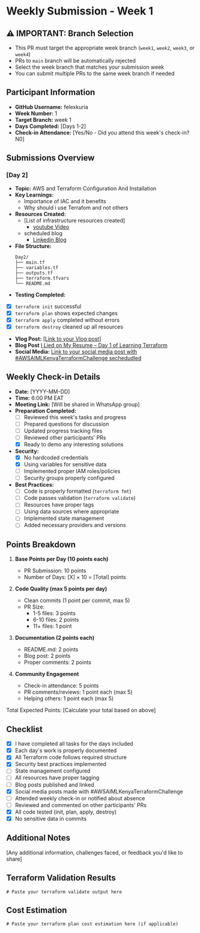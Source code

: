 # Weekly Submission - Week 1
## ⚠️ IMPORTANT: Branch Selection
- This PR must target the appropriate week branch (`week1`, `week2`, `week3`, or `week4`)
- PRs to `main` branch will be automatically rejected
- Select the week branch that matches your submission week
- You can submit multiple PRs to the same week branch if needed

## Participant Information
- **GitHub Username:** felexkuria
- **Week Number:** 1
- **Target Branch:** week 1
- **Days Completed:** [Days 1-2]
- **Check-in Attendance:** [Yes/No - Did you attend this week's check-in? N0]

## Submissions Overview

### [Day 2]
- **Topic:**  AWS and Terraform Configuration And Installation
- **Key Learnings:**
  - Importance of IAC and it benefits 
  - Why should i use Terrafom and not others
- **Resources Created:**
  - [List of infrastructure resources created]
     - [youtube Video](https://youtu.be/d6ncQJraj2s) 
  - scheduled  blog  
      - [Linkedin Blog](https://www.linkedin.com/posts/felex-kuria-45292b9b_terraformsetup-aws-devops-activity-7333416771707625472-Ac4k?utm_source=share&utm_medium=member_desktop&rcm=ACoAABVRCr4Bhfxekwjp3Vhn2uTu3BtUtkcXlTY)
- **File Structure:**
  ```
  Day2/
  ├── main.tf
  ├── variables.tf
  ├── outputs.tf
  ├── terraform.tfvars
  └── README.md
  ```
- **Testing Completed:**
- [x] `terraform init` successful
- [x] `terraform plan` shows expected changes
- [x] `terraform apply` completed without errors
- [x] `terraform destroy` cleaned up all resources
- **Vlog Post:** [\[Link to your Vlog post\]](https://youtu.be/d6ncQJraj2s)
- **Blog Post** [I Lied on My Resume – Day 1 of Learning Terraform](https://www.linkedin.com/posts/felex-kuria-45292b9b_terraformsetup-aws-devops-activity-7333416771707625472-Ac4k?utm_source=share&utm_medium=member_desktop&rcm=ACoAABVRCr4Bhfxekwjp3Vhn2uTu3BtUtkcXlTY)
- **Social Media:** [Link to your social media post with #AWSAIMLKenyaTerraformChallenge sechedudled ](https://www.linkedin.com/posts/felex-kuria-45292b9b_terraformsetup-aws-devops-activity-7333416771707625472-Ac4k?utm_source=share&utm_medium=member_desktop&rcm=ACoAABVRCr4Bhfxekwjp3Vhn2uTu3BtUtkcXlTY)

## Weekly Check-in Details
- **Date:** [YYYY-MM-DD]
- **Time:** 6:00 PM EAT
- **Meeting Link:** [Will be shared in WhatsApp group]
- **Preparation Completed:**
  - [ ] Reviewed this week's tasks and progress
  - [ ] Prepared questions for discussion
  - [ ] Updated progress tracking files
  - [ ] Reviewed other participants' PRs
  - [x] Ready to demo any interesting solutions
- **Security:**
  - [x] No hardcoded credentials
  - [x] Using variables for sensitive data
  - [ ] Implemented proper IAM roles/policies
  - [ ] Security groups properly configured
- **Best Practices:**
  - [ ] Code is properly formatted (`terraform fmt`)
  - [ ] Code passes validation (`terraform validate`)
  - [ ] Resources have proper tags
  - [ ] Using data sources where appropriate
  - [ ] Implemented state management
  - [ ] Added necessary providers and versions

## Points Breakdown
1. **Base Points per Day (10 points each)**
   - PR Submission: 10 points
   - Number of Days: [X] × 10 = [Total] points

2. **Code Quality (max 5 points per day)**
   - Clean commits (1 point per commit, max 5)
   - PR Size:
     * 1-5 files: 3 points
     * 6-10 files: 2 points
     * 11+ files: 1 point

3. **Documentation (2 points each)**
   - README.md: 2 points
   - Blog post: 2 points
   - Proper comments: 2 points

4. **Community Engagement**
   - Check-in attendance: 5 points
   - PR comments/reviews: 1 point each (max 5)
   - Helping others: 1 point each (max 5)

Total Expected Points: [Calculate your total based on above]

## Checklist
- [x] I have completed all tasks for the days included
- [x] Each day's work is properly documented
- [x] All Terraform code follows required structure
- [x] Security best practices implemented
- [ ] State management configured
- [ ] All resources have proper tagging
- [ ] Blog posts published and linked
- [x] Social media posts made with #AWSAIMLKenyaTerraformChallenge
- [ ] Attended weekly check-in or notified about absence
- [ ] Reviewed and commented on other participants' PRs
- [x] All code tested (init, plan, apply, destroy)
- [x] No sensitive data in commits

## Additional Notes
[Any additional information, challenges faced, or feedback you'd like to share]

## Terraform Validation Results
```hcl
# Paste your terraform validate output here
```

## Cost Estimation
```hcl
# Paste your terraform plan cost estimation here (if applicable)
```
